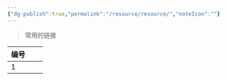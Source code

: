 ```yaml
---
{"dg-publish":true,"permalink":"/resource/resource/","noteIcon":""}
---
```



> 常用的链接

| 编号  |     |     |
| --- | --- | --- |
| 1   |     |     |


